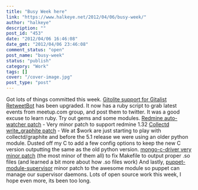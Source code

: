 ```yaml
---
title: "Busy Week here"
link: "https://www.halkeye.net/2012/04/06/busy-week/"
author: "halkeye"
description: ""
post_id: "453"
date: "2012/04/06 16:46:08"
date_gmt: "2012/04/06 23:46:08"
comment_status: "open"
post_name: "busy-week"
status: "publish"
category: "Work"
tags: []
cover: "/cover-image.jpg"
post_type: "post"
---
```


Got lots of things committed this week. [Gitolite support for Gitalist](https://github.com/halkeye/Gitalist-Git-CollectionOfRepositories-Gitolite) [RetweetBot](https://github.com/halkeye/RetweetBot) has been upgraded. It now has a ruby script to grab latest events from meetup.com group, and post them to twitter. It was a good excuse to learn ruby. Try out gems and some modules. [Redmine auto-watcher patch](https://github.com/halkeye/redmine_auto_watchers) \- Very minor patch to support redmine 1.32 [Collectd write_graphite patch](https://github.com/collectd/collectd/pull/66#issuecomment-4959989) \- We at $work are just starting to play with collectd/graphite and before the 5.1 release we were using an older python module. Dusted off my C to add a few config options to keep the new C version outputting the same as the old python version. [mongo-c-driver very minor patch](https://github.com/halkeye/mongo-c-driver/commit/a2597976a5771f218aab26e311360a5e6f4a8804) (the most minor of them all) to fix Makefile to output proper .so files (and learned a bit more about how .so files work) And lastly, [puppet-module-supervisor](https://github.com/plathrop/puppet-module-supervisor) minor patch to the awesome module so puppet can manage our supervisor daemons. Lots of open source work this week, I hope even more, its been too long.